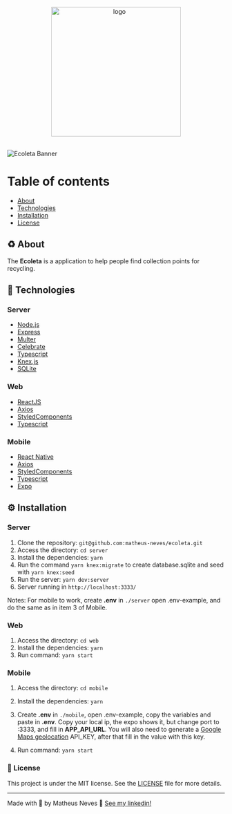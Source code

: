 
<p align="center">
  <img width="300" src="https://user-images.githubusercontent.com/24254209/83550812-cf3f9600-a4dd-11ea-8bcd-cf11d27a6a2f.png" alt="logo">
</p>
<br />


<img alt="Ecoleta Banner" src="https://user-images.githubusercontent.com/24254209/84195188-85722500-aa74-11ea-8c93-d6b16a8d2e41.png" />


# Table of contents
* [About](#recycle-about)
* [Technologies](#rocket-Technologies)
* [Installation](#gear-Installation)
* [License](#memo-License)

## :recycle: About 

The **Ecoleta** is a application to help people find collection points for recycling.

## :rocket: Technologies 

### Server
- [Node.js](https://nodejs.org/en/)
- [Express](https://expressjs.com/)
- [Multer](https://github.com/expressjs/multer)
- [Celebrate](https://github.com/arb/celebrate)
- [Typescript](https://www.typescriptlang.org/)
- [Knex.js](http://knexjs.org/)
- [SQLite](https://www.sqlite.org/index.html)

### Web
- [ReactJS](https://reactjs.com/)
- [Axios](https://github.com/axios/axios)
- [StyledComponents](https://styled-components.com/)
- [Typescript](https://www.typescriptlang.org/)

### Mobile
- [React Native](https://reactnative.dev/)
- [Axios](https://github.com/axios/axios)
- [StyledComponents](https://styled-components.com/)
- [Typescript](https://www.typescriptlang.org/)
- [Expo](https://expo.io/)

## :gear: Installation

### Server

1. Clone the repository: `git@github.com:matheus-neves/ecoleta.git`
2. Access the directory: `cd server`
3. Install the dependencies: `yarn`
4. Run the command `yarn knex:migrate` to create database.sqlite and seed with `yarn knex:seed`
5. Run the server: `yarn dev:server`
6. Server running in `http://localhost:3333/`

Notes: For mobile to work, create **.env** in `./server` open .env-example, and do the same as in item 3 of Mobile.


### Web

1. Access the directory: `cd web`
2. Install the dependencies: `yarn`
3. Run command: `yarn start`

### Mobile

1. Access the directory: `cd mobile`
2. Install the dependencies: `yarn`
3. Create **.env** in `./mobile`, open .env-example, copy the variables and paste in **.env**. Copy your local ip, the expo shows it, but change port to :3333, and fill in **APP_API_URL**. You will also need to generate a [Google Maps geolocation](https://console.cloud.google.com/google/maps-apis/start) API_KEY, after that fill in the value with this key. 

3. Run command: `yarn start`



### :memo: License

This project is under the MIT license. See the [LICENSE](LICENSE.md) file for more details.

---
Made with :purple_heart: by Matheus Neves :wave: [See my linkedin!](https://www.linkedin.com/in/matheus-neves-front-end/)